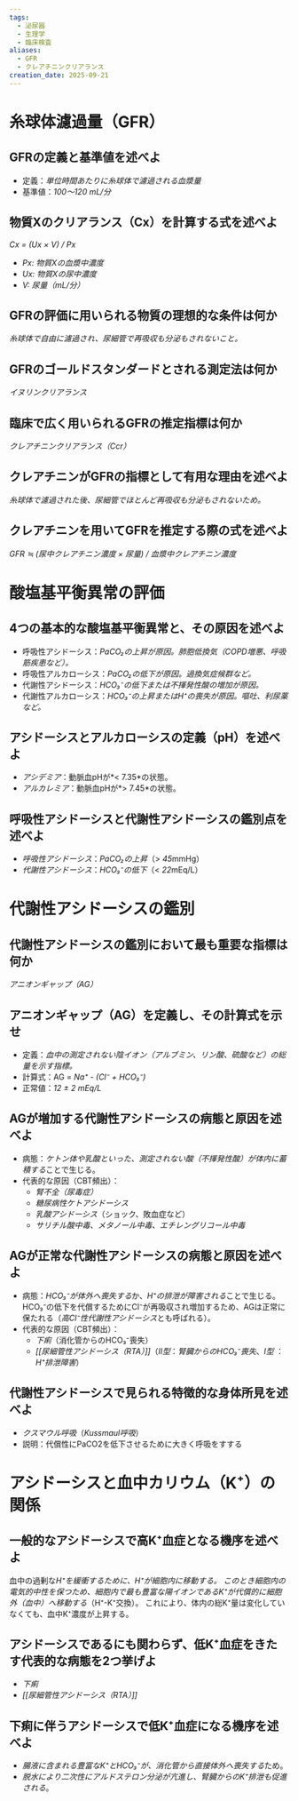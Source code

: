 ```yaml
---
tags:
  - 泌尿器
  - 生理学
  - 臨床検査
aliases:
  - GFR
  - クレアチニンクリアランス
creation_date: 2025-09-21
---
```

# 糸球体濾過量（GFR）
## GFRの定義と基準値を述べよ
- 定義：*単位時間あたりに糸球体で濾過される血漿量*
- 基準値：*100～120 mL/分*

## 物質Xのクリアランス（Cx）を計算する式を述べよ
*Cx = (Ux × V) / Px*
- *Px: 物質Xの血漿中濃度*
- *Ux: 物質Xの尿中濃度*
- *V: 尿量（mL/分）*

## GFRの評価に用いられる物質の理想的な条件は何か
*糸球体で自由に濾過され、尿細管で再吸収も分泌もされないこと。*

## GFRのゴールドスタンダードとされる測定法は何か
*イヌリンクリアランス*

## 臨床で広く用いられるGFRの推定指標は何か
*クレアチニンクリアランス（Ccr）*

## クレアチニンがGFRの指標として有用な理由を述べよ
*糸球体で濾過された後、尿細管でほとんど再吸収も分泌もされないため。*

## クレアチニンを用いてGFRを推定する際の式を述べよ
*GFR ≒ (尿中クレアチニン濃度 × 尿量) / 血漿中クレアチニン濃度*

# 酸塩基平衡異常の評価
## 4つの基本的な酸塩基平衡異常と、その原因を述べよ
- 呼吸性アシドーシス：*PaCO₂の上昇が原因。肺胞低換気（COPD増悪、呼吸筋疾患など）。*
- 呼吸性アルカローシス：*PaCO₂の低下が原因。過換気症候群など。*
- 代謝性アシドーシス：*HCO₃⁻の低下または不揮発性酸の増加が原因。*
- 代謝性アルカローシス：*HCO₃⁻の上昇またはH⁺の喪失が原因。嘔吐、利尿薬など。*

## アシドーシスとアルカローシスの定義（pH）を述べよ
- *アシデミア*：動脈血pHが*< 7.35*の状態。
- *アルカレミア*：動脈血pHが*> 7.45*の状態。

## 呼吸性アシドーシスと代謝性アシドーシスの鑑別点を述べよ
- *呼吸性アシドーシス*：*PaCO₂の上昇*（> *45*mmHg）
- *代謝性アシドーシス*：*HCO₃⁻の低下*（< *22*mEq/L）

# 代謝性アシドーシスの鑑別
## 代謝性アシドーシスの鑑別において最も重要な指標は何か
*アニオンギャップ（AG）*

## アニオンギャップ（AG）を定義し、その計算式を示せ
- 定義：*血中の測定されない陰イオン（アルブミン、リン酸、硫酸など）の総量を示す指標。*
- 計算式：AG = *Na⁺ - (Cl⁻ + HCO₃⁻)*
- 正常値：*12 ± 2 mEq/L*

## AGが増加する代謝性アシドーシスの病態と原因を述べよ
- 病態：*ケトン体や乳酸といった、測定されない酸（不揮発性酸）が体内に蓄積する*ことで生じる。
- 代表的な原因（CBT頻出）：
	- *腎不全（尿毒症）*
	- *糖尿病性ケトアシドーシス*
	- *乳酸アシドーシス*（ショック、敗血症など）
	- *サリチル酸中毒、メタノール中毒、エチレングリコール中毒*

## AGが正常な代謝性アシドーシスの病態と原因を述べよ
- 病態：*HCO₃⁻が体外へ喪失する*か、*H⁺の排泄が障害される*ことで生じる。HCO₃⁻の低下を代償するためにCl⁻が再吸収され増加するため、AGは正常に保たれる（*高Cl⁻性代謝性アシドーシス*とも呼ばれる）。
- 代表的な原因（CBT頻出）：
	- *下痢*（消化管からのHCO₃⁻喪失）
	- *[[尿細管性アシドーシス（RTA）]]*（*II型*：*腎臓からのHCO₃⁻喪失*、*I型* ：*H⁺排泄障害*）

## 代謝性アシドーシスで見られる特徴的な身体所見を述べよ
- *クスマウル呼吸*（*Kussmaul呼吸*）
- 説明：代償性にPaCO2を低下させるために大きく呼吸をすする

# アシドーシスと血中カリウム（K⁺）の関係
## 一般的なアシドーシスで高K⁺血症となる機序を述べよ
血中の過剰な*H⁺*を緩衝するために、*H⁺が細胞内に移動する*。
このとき細胞内の電気的中性を保つため、細胞内で最も豊富な陽イオンである*K⁺が代償的に細胞外（血中）へ移動する*（H⁺-K⁺交換）。
これにより、体内の総K⁺量は変化していなくても、血中K⁺濃度が上昇する。

## アシドーシスであるにも関わらず、低K⁺血症をきたす代表的な病態を2つ挙げよ
- *下痢*
- *[[尿細管性アシドーシス（RTA）]]*

## 下痢に伴うアシドーシスで低K⁺血症になる機序を述べよ
- *腸液に含まれる豊富なK⁺とHCO₃⁻が、消化管から直接体外へ喪失する*ため。
- *脱水により二次性にアルドステロン分泌が亢進し、腎臓からのK⁺排泄も促進される*。
